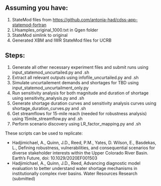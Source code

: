 Assuming you have:
------------------
1. StateMod files from https://github.com/antonia-had/cdss-app-statemod-fortran
2. LHsamples_original_1000.txt in Qgen folder
3. StateMod simlink to original
4. Generated XBM and IWR StateMod files for UCRB

Steps:
------
1. Generate all other necessary experiment files and submit runs using input_statemod_uncurtailed.py and .sh
2. Extract all relevant outputs using infofile_uncurtailed.py and .sh
3. Simulate uncurtailement demands and shortages for TBD using input_statemod_uncurtailment_only.py
4. Run sensitivity analysis for both magnitude and duration of shortage using sensitivity_analysis.py and .sh
5. Generate shortage duration curves and sensitivity analysis curves using shortage_duration_curves.py and .sh
6. Get streamflows for 15-mile reach (needed for robustness analysis) using 15mile_streamflow.py and .sh
7. Perform scenario discovery using LR_factor_mapping.py and .sh

These scripts can be used to replicate:
 - Hadjimichael, A., Quinn, J.D., Reed, P.M., Yates, D. Wilson, E., Basdekas, L., Defining robustness, vulnerabilities, and consequential scenarios for diverse stakeholder interests within the Upper Colorado River Basin. Earth’s Future, doi: 10.1029/2020EF001503
 - Hadjimichael, A., Quinn, J.D., Reed, Advancing diagnostic model evaluation to better understand water shortage mechanisms in institutionally complex river basins. Water Resources Research (submitted)
